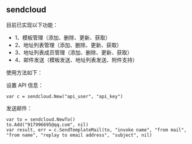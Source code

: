 ## sendcloud

目前已实现以下功能：

* 1、模板管理（添加、删除、更新、获取）
* 2、地址列表管理（添加、删除、更新、获取）
* 3、地址列表成员管理（添加、删除、更新、获取）
* 4、邮件发送（模板发送、地址列表发送、附件支持）

使用方法如下：

设置 API 信息：

```
var c = sendcloud.New("api_user", "api_key")
```

发送邮件：

```
var to = sendcloud.NewTo()
to.Add("917996695@qq.com", nil)
var result, err = c.SendTemplateMail(to, "invoke name", "from mail", "from name", "replay to email address", "subject", nil)
```